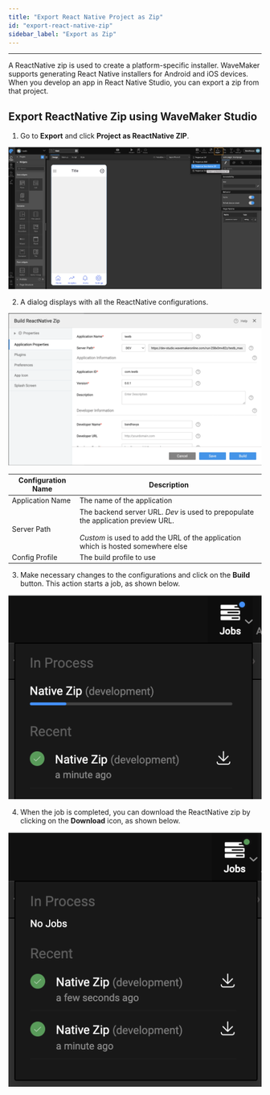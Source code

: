```yaml
---
title: "Export React Native Project as Zip"
id: "export-react-native-zip"
sidebar_label: "Export as Zip"
---
```

---

A ReactNative zip is used to create a platform-specific installer. WaveMaker supports generating React Native installers for Android and iOS devices. When you develop an app in React Native Studio, you can export a zip from that project.

## Export ReactNative Zip using WaveMaker Studio

1. Go to **Export** and click **Project as ReactNative ZIP**.

[![](/learn/assets/RN_Zip.png)](/learn/assets/RN_Zip.png)

2. A dialog displays with all the ReactNative configurations.

[![](/learn/assets/Build_RN_Zip.png)](/learn/assets/Build_RN_Zip.png)

| Configuration Name | Description |
|---|---|
|Application Name | The name of the application |
|Server Path | The backend server URL. *Dev* is used to prepopulate the application preview URL. <br><br> *Custom* is used to add the URL of the application which is hosted somewhere else |
|Config Profile | The build profile to use |

3. Make necessary changes to the configurations and click on the **Build** button. This action starts a job, as shown below.

[![](/learn/assets/rn_jobs_processing.png)](/learn/assets/rn_jobs_processing.png)

4. When the job is completed, you can download the ReactNative zip by clicking on the **Download** icon, as shown below.

[![](/learn/assets/rn_jobs_completed.png)](/learn/assets/rn_jobs_completed.png)

